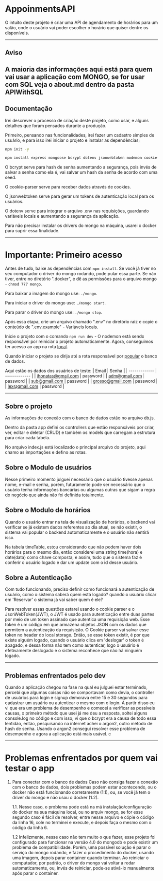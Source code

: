# AppoinmentsAPI

O intuito deste projeto é criar uma API de agendamento de horários para um salão, onde o usuário vai poder escolher o horário que quiser dentre os disponíveis. 

---
## Aviso

A maioria das informações aqui está para quem vai usar a aplicação com MONGO, se  for usar com SQL veja o about.md dentro da pasta APIWithSQL
---

## Documentação

Irei descrever o processo de criação deste projeto, como usar, e alguns detalhes que foram pensados durante a produção.

Primeiro, pensando nas funcionalidades, irei fazer um cadastro simples de usuário, e para isso irei iniciar o projeto e instalar as dependências;
```bash
npm init -y
```
```bash
npm install express mongoose bcrypt dotenv jsonwebtoken nodemon cookie-parser 
```

O bcrypt serve para hash de senha aumentando a segurança, pois invés de salvar a senha como ela é, vai salvar um hash da senha de acordo com uma seed.

O cookie-parser serve para receber dados através de cookies.

O jsonwebtoken serve para gerar um tokens de autenticação local para os usuários.

O dotenv serve para integrar o arquivo .env nas requisições, guardando variáveis locais e aumentando a segurança da aplicação.

Para não precisar instalar os drivers do mongo na máquina, usarei o docker para suprir essa finalidade. 

---

# Importante: Primeiro acesso
Antes de tudo, baixe as dependências com ```npm install```.
Se você já tiver no seu computador o driver do mongo rodando, pode pular essa parte. Se não tiver, entre no diretório ".docker", e dê as permissões para o arquivo mongo - ```chmod 777 mongo```.

Para baixar a imagem do mongo use: ```./mongo```.

Para iniciar o driver do mongo use: ```./mongo start```.

Para parar o driver do mongo use: ```./mongo stop```.

Após essa etapa, crie um arquivo chamado ".env" no diretório raiz e copie o conteúdo de ".env.example" - Variáveis locais.

Inicie o projeto com o comando ```npm run dev``` - O nodemon está sendo responsável por reiniciar o projeto automaticamente. Agora, conseguimos ter acesso ao app na rota [local](127.0.0.1:3000).

Quando iniciar o projeto se dirija até a rota responsável por [popular](127.0.0.1:3000/user/populate) o banco de dados.

Aqui estão os dados dos usuários de teste: 
| Email  | Senha |
| ------------- | ------------- |
|  jhonatas@gmail.com | password   |
| adm@gmail.com  | password   |
| sub@gmail.com  | password   |
| grosso@gmail.com  | password   |
| lex@gmail.com  | password   |

---

## Sobre o projeto

As informações de conexão com o banco de dados estão no arquivo db.js.

Dentro da pasta app defini os controllers que estão responsáveis por criar, ver, editar e deletar (CRUD) e também os models que carregam a estrutura para criar cada tabela. 

No arquivo index.js está localizado o principal arquivo do projeto, aqui chamo as importações e defino as rotas. 

## Sobre o Modulo de usuários
Nesse primeiro momento julguei necessário que o usuário tivesse apenas nome, e-mail e senha, porém, futuramente pode ser necessário que o usuário tenha informações bancárias ou algumas outras que sigam a regra do negócio que ainda não foi definida totalmente. 

## Sobre o Modulo de horários
Quando o usuário entrar na tela de visualização de horários, o backend vai verificar se já existem dados referentes ao dia atual, se não existir, o sistema vai popular o backend automaticamente e o usuário não sentirá isso. 

Na tabela timeTable, estou considerando que não podem haver dois horários para o mesmo dia, então considerei uma string time(hora) e date(data) como chave composta, e assim, tudo que o sistema faz é conferir o usuário logado e dar um update com o id desse usuário. 

## Sobre a Autenticação

Com tudo funcionando, preciso definir como funcionará a autenticação de usuário, como o sistema saberá quem está logado? quando o usuário clicar em 'Reservar' o sistema já vai saber quem é ele? 

Para resolver essas questões estarei usando o cookie parser e o JsonWebToken(JWT), o JWT é usado para autenticação entre duas partes por meio de um token assinado que autentica uma requisição web. Esse token é um código em que armazena objetos JSON com os dados que permitem a autenticação da requisição. O Cookie parser vai salvar esse token no header do local storage. Então, se esse token existir, é por que existe alguém logado, quando o usuário clica em 'deslogar' o token é apagado, e dessa forma não tem como autenticar, logo o usuário é efetivamente deslogado e o sistema reconhece que não há ninguém logado. 

---

## Problemas enfrentados pelo dev
Quando a aplicação chegou na  fase na qual eu julguei estar terminado, percebi que algumas coisas não se comportavam como devia, o controller de usuários para login e signup demorava entre 15 e 30 segundos para cadastrar um usuário ou autenticar o mesmo com o login. A partir disso eu vi que era um problema de desempenho e comecei a verificar as possíveis causas, o primeiro método que usei já me deu a resposta, soltei alguns console.log no código e com isso, vi que o bcrypt era a causa de todo essa lentidão, então, pesquisando na internet achei o argon2, outro método de hash de senha. Usando o argon2 consegui resolver esse problema de desempenho e agora a aplicação está mais usável. c

---
# Problemas enfrentados por quem vai testar o app

1. Para conectar com o banco de dados
Caso não consiga fazer a conexão com o banco de dados, dois problemas podem estar acontecendo, ou o docker não está funcionando corretamente (1.1), ou, se você já tem o driver do mongo e não usou o docker (1.2).

    1.1. Nesse caso, o problema pode está na má instalação/configuração do docker na sua máquina local, ou no arquiv mongo, se for esse segundo caso é fácil de resolver, entre nesse arquivo e cópie o código da linha 16, cole no terminei e execute, e depois faça o mesmo com o código da linha 6.

    1.2 Infelizmente, nesse caso não tem muito o que fazer, esse projeto foi configurado para funcionar na versão 4.0 do mongodb e pode existir um problema de compatibilidade. Porém, uma possível solução é parar o serviço do mongo rodando, e fazer o procedimento do docker, usando uma imagem, depois parar container quando terminar. Ao reiniciar o computador, por padrão, o driver do mongo vai voltar a rodar automaticamente, ou, invés de reiniciar, pode-se ativá-lo manualmente após parar o container.



